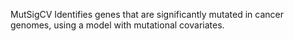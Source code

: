MutSigCV
Identifies genes that are significantly mutated in cancer genomes, using a model with mutational covariates.
